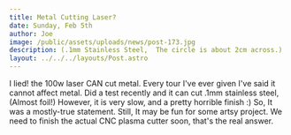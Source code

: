 ```yaml
---
title: Metal Cutting Laser?
date: Sunday, Feb 5th
author: Joe
image: /public/assets/uploads/news/post-173.jpg
description: (.1mm Stainless Steel,  The circle is about 2cm across.)
layout: ../../../layouts/Post.astro
---
```


I lied!  the 100w laser CAN cut metal.   Every tour I've ever given I've said it cannot affect metal.  Did a test recently and it can cut .1mm stainless steel,  (Almost foil!)  However, it is very slow, and a pretty horrible finish :)   So,  It was a mostly-true statement.    Still,  It may be fun for some artsy project.    We need to finish the actual CNC plasma cutter soon, that's the real answer.

